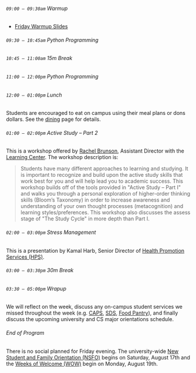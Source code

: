 ###### `09:00 – 09:30am` Warmup

- [Friday Warmup Slides](https://docs.google.com/presentation/d/e/2PACX-1vS5lRBQOwN_0rI3aHgXq9WI1H5bCFI_GmoqsJa8ds2hWmh5ditHB2phnXl0gTKeXH4p1HBYR1YE3b6P/pub?start=false&loop=false&delayms=3000)

###### `09:30 – 10:45am` Python Programming

###### `10:45 – 11:00am` *15m Break*

###### `11:00 – 12:00pm` Python Programming

###### `12:00 – 01:00pm` *Lunch*

Students are encouraged to eat on campus using their meal plans or dons dollars. See the [dining](dining.html) page for details.

###### `01:00 – 02:00pm` Active Study &ndash; Part 2

This is a workshop offered by [Rachel Brunson](https://myusf.usfca.edu/lwsc/staff), Assistant Director with the [Learning Center](https://myusf.usfca.edu/learning-center). The workshop description is:

> Students have many different approaches to learning and studying. It is important to recognize and build upon the active study skills that work best for you and will help lead you to academic success. This workshop builds off of the tools provided in "Active Study – Part I" and walks you through a personal exploration of higher-order thinking skills (Bloom’s Taxonomy) in order to increase awareness and understanding of your own thought processes (metacognition) and learning styles/preferences. This workshop also discusses the assess stage of "The Study Cycle" in more depth than Part I.

###### `02:00 – 03:00pm` Stress Management

This is a presentation by Kamal Harb, Senior Director of [Health Promotion Services (HPS)](https://myusf.usfca.edu/hps).

###### `03:00 – 03:30pm` *30m Break*

###### `03:30 – 05:00pm` Wrapup

We will reflect on the week, discuss any on-campus student services we missed throughout the week (e.g. [CAPS](https://myusf.usfca.edu/caps), [SDS](https://myusf.usfca.edu/sds), [Food Pantry](https://myusf.usfca.edu/food-pantry)), and finally discuss the upcoming university and CS major orientations schedule.

###### End of Program

There is no social planned for Friday evening. The university-wide [New Student and Family Orientation (NSFO)](https://myusf.usfca.edu/orientation/orientation-orientation) begins on Saturday, August 17th and the [Weeks of Welcome (WOW)](https://myusf.usfca.edu/orientation/week-of-welcome) begin on Monday, August 19th.
